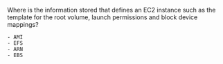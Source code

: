 Where is the information stored that defines an EC2 instance such as the template for the root volume, launch permissions and block device mappings?

    - AMI
    - EFS
    - ARN
    - EBS